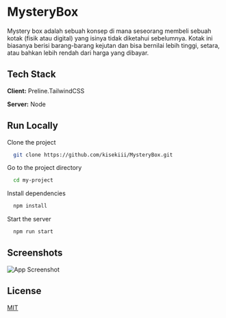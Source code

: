 
# MysteryBox

Mystery box adalah sebuah konsep di mana seseorang membeli sebuah kotak (fisik atau digital) yang isinya tidak diketahui sebelumnya. Kotak ini biasanya berisi barang-barang kejutan dan bisa bernilai lebih tinggi, setara, atau bahkan lebih rendah dari harga yang dibayar.

## Tech Stack

**Client:** Preline.TailwindCSS

**Server:** Node


## Run Locally

Clone the project

```bash
  git clone https://github.com/kisekiii/MysteryBox.git
```

Go to the project directory

```bash
  cd my-project
```

Install dependencies

```bash
  npm install
```

Start the server

```bash
  npm run start
```





## Screenshots

![App Screenshot](https://i.postimg.cc/NFwyzFwG/Mysterbox-index.png)


## License

[MIT](https://choosealicense.com/licenses/mit/)


